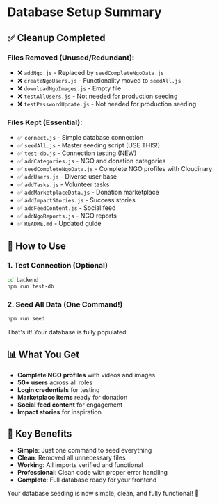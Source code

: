 # Database Setup Summary

## ✅ Cleanup Completed

### Files Removed (Unused/Redundant):

-   ❌ `addNgo.js` - Replaced by `seedCompleteNgoData.js`
-   ❌ `createNgoUsers.js` - Functionality moved to `seedAll.js`
-   ❌ `downloadNgoImages.js` - Empty file
-   ❌ `testAllUsers.js` - Not needed for production seeding
-   ❌ `testPasswordUpdate.js` - Not needed for production seeding

### Files Kept (Essential):

-   ✅ `connect.js` - Simple database connection
-   ✅ `seedAll.js` - Master seeding script (USE THIS!)
-   ✅ `test-db.js` - Connection testing (NEW)
-   ✅ `addCategories.js` - NGO and donation categories
-   ✅ `seedCompleteNgoData.js` - Complete NGO profiles with Cloudinary
-   ✅ `addUsers.js` - Diverse user base
-   ✅ `addTasks.js` - Volunteer tasks
-   ✅ `addMarketplaceData.js` - Donation marketplace
-   ✅ `addImpactStories.js` - Success stories
-   ✅ `addFeedContent.js` - Social feed
-   ✅ `addNgoReports.js` - NGO reports
-   ✅ `README.md` - Updated guide

## 🚀 How to Use

### 1. Test Connection (Optional)

```bash
cd backend
npm run test-db
```

### 2. Seed All Data (One Command!)

```bash
npm run seed
```

That's it! Your database is fully populated.

## 📊 What You Get

-   **Complete NGO profiles** with videos and images
-   **50+ users** across all roles
-   **Login credentials** for testing
-   **Marketplace items** ready for donation
-   **Social feed content** for engagement
-   **Impact stories** for inspiration

## 🎯 Key Benefits

-   **Simple**: Just one command to seed everything
-   **Clean**: Removed all unnecessary files
-   **Working**: All imports verified and functional
-   **Professional**: Clean code with proper error handling
-   **Complete**: Full database ready for your frontend

Your database seeding is now simple, clean, and fully functional! 🎉
